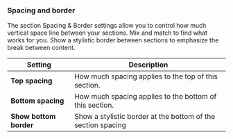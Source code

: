 ### Spacing and border

The section Spacing & Border settings allow you to control how much vertical space line between your sections. Mix and match to find what works for you. Show a stylistic border between sections to emphasize the break between content.

| Setting               | Description                                                                 |
|------------------------|-----------------------------------------------------------------------------|
| **Top spacing**         | How much spacing applies to the top of this section.                       |
| **Bottom spacing**         | How much spacing applies to the bottom of this section.                       |
| **Show bottom border**   | Show a stylistic border at the bottom of the section spacing        |
